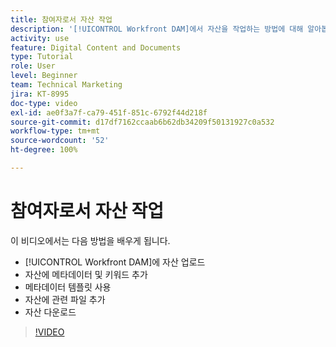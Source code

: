 ```yaml
---
title: 참여자로서 자산 작업
description: '[!UICONTROL Workfront DAM]에서 자산을 작업하는 방법에 대해 알아봅니다.'
activity: use
feature: Digital Content and Documents
type: Tutorial
role: User
level: Beginner
team: Technical Marketing
jira: KT-8995
doc-type: video
exl-id: ae0f3a7f-ca79-451f-851c-6792f44d218f
source-git-commit: d17df7162ccaab6b62db34209f50131927c0a532
workflow-type: tm+mt
source-wordcount: '52'
ht-degree: 100%

---
```


# 참여자로서 자산 작업

이 비디오에서는 다음 방법을 배우게 됩니다.

* [!UICONTROL Workfront DAM]에 자산 업로드
* 자산에 메타데이터 및 키워드 추가
* 메타데이터 템플릿 사용
* 자산에 관련 파일 추가
* 자산 다운로드

>[!VIDEO](https://video.tv.adobe.com/v/335255/?quality=12&learn=on&enablevpops)
